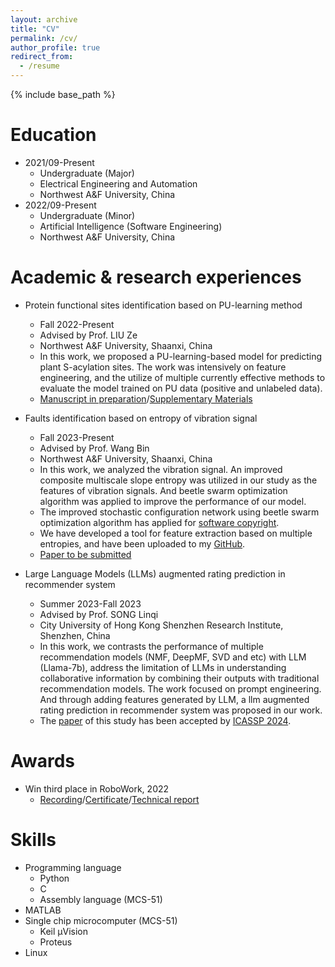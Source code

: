 ```yaml
---
layout: archive
title: "CV"
permalink: /cv/
author_profile: true
redirect_from:
  - /resume
---
```


{% include base_path %}

Education
======
* 2021/09-Present
  * Undergraduate (Major)
  * Electrical Engineering and Automation
  * Northwest A&F University, China
* 2022/09-Present
  * Undergraduate (Minor)
  * Artificial Intelligence (Software Engineering)
  * Northwest A&F University, China

Academic & research experiences
======
* Protein functional sites identification based on PU-learning method
  * Fall 2022-Present
  * Advised by Prof. LIU Ze
  * Northwest A&F University, Shaanxi, China
  * In this work, we proposed a PU-learning-based model for predicting plant S-acylation sites. The work was intensively on feature engineering, and the utilize of multiple currently effective methods to evaluate the model trained on PU data (positive and unlabeled data).
  * [Manuscript in preparation](https://servais-ja.github.io/Jiansheng-Wang.github.io/files/论文.pdf)/[Supplementary Materials](https://servais-ja.github.io/Jiansheng-Wang.github.io/files/Supplementary_Materials.pdf)

* Faults identification based on entropy of vibration signal
  * Fall 2023-Present
  * Advised by Prof. Wang Bin
  * Northwest A&F University, Shaanxi, China
  * In this work, we analyzed the vibration signal. An improved composite multiscale slope entropy was utilized in our study as the features of vibration signals. And beetle swarm optimization algorithm was applied to improve the performance of our model.
  * The improved stochastic configuration network using beetle swarm optimization algorithm has applied for [software copyright](https://servais-ja.github.io/Jiansheng-Wang.github.io/files/Software_copyright_BSO_SCN.pdf).
  * We have developed a tool for feature extraction based on multiple entropies, and have been uploaded to my [GitHub](https://github.com/Servais-Ja/Entropy-for-vibration-signal).
  * [Paper to be submitted](https://servais-ja.github.io/Jiansheng-Wang.github.io/files/TSMASE.pdf)

* Large Language Models (LLMs) augmented rating prediction in recommender system
  * Summer 2023-Fall 2023
  * Advised by Prof. SONG Linqi
  * City University of Hong Kong Shenzhen Research Institute, Shenzhen, China
  * In this work, we contrasts the performance of multiple recommendation models (NMF, DeepMF, SVD and etc) with LLM (Llama-7b), address the limitation of LLMs in understanding collaborative information by combining their outputs with traditional recommendation models. The work focused on prompt engineering. And through adding features generated by LLM, a llm augmented rating prediction in recommender system was proposed in our work.
  * The [paper](https://servais-ja.github.io/Jiansheng-Wang.github.io/files/ICASSP24_RecGPT.pdf) of this study has been accepted by [ICASSP 2024](https://ieeexplore.ieee.org/document/10447514).

Awards
======
* Win third place in RoboWork, 2022
  * [Recording](https://www.bilibili.com/video/BV1yM41117AA/?spm_id_from=333.999.0.0&vd_source=aa6e950b637c20370b356cea84ae7f15)/[Certificate](https://servais-ja.github.io/Jiansheng-Wang.github.io/files/robowork_third_place.jpg)/[Technical report](https://servais-ja.github.io/Jiansheng-Wang.github.io/files/robowork_third_place1.pdf)

Skills
======
* Programming language
  * Python
  * C
  * Assembly language (MCS-51)
* MATLAB
* Single chip microcomputer (MCS-51)
  * Keil µVision
  * Proteus
* Linux
